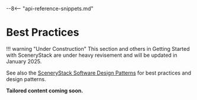 --8<-- "api-reference-snippets.md"

<link rel="stylesheet" href="/css/examples.css">

# Best Practices

!!! warning "Under Construction"
    This section and others in Getting Started with SceneryStack are under heavy revisement
    and will be updated in January 2025.

<!-- TODO: pull things from <https://scenerystack.org/info-sync/software_design_patterns/> -->

See also the [SceneryStack Software Design Patterns](https://scenerystack.org/info-sync/software_design_patterns/) for best practices and design patterns.

**Tailored content coming soon.**
